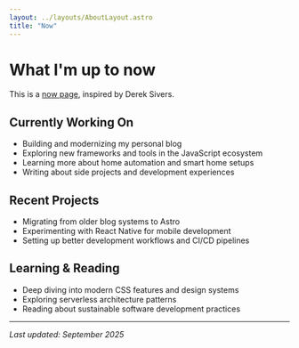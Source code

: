 ```yaml
---
layout: ../layouts/AboutLayout.astro
title: "Now"
---
```


# What I'm up to now

This is a [now page](https://nownownow.com/about), inspired by Derek Sivers.

## Currently Working On

- Building and modernizing my personal blog
- Exploring new frameworks and tools in the JavaScript ecosystem
- Learning more about home automation and smart home setups
- Writing about side projects and development experiences

## Recent Projects

- Migrating from older blog systems to Astro
- Experimenting with React Native for mobile development
- Setting up better development workflows and CI/CD pipelines

## Learning & Reading

- Deep diving into modern CSS features and design systems
- Exploring serverless architecture patterns
- Reading about sustainable software development practices

---

*Last updated: September 2025*